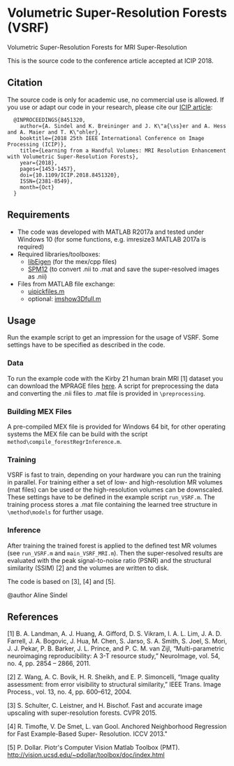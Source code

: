 # Volumetric Super-Resolution Forests (VSRF)
Volumetric Super-Resolution Forests for MRI Super-Resolution

This is the source code to the conference article accepted at ICIP 2018.

## Citation
The source code is only for academic use, no commercial use is allowed.
If you use or adapt our code in your research, please cite our [ICIP article](https://ieeexplore.ieee.org/document/8451320):

	  @INPROCEEDINGS{8451320,
		author={A. Sindel and K. Breininger and J. K\"a{\ss}er and A. Hess and A. Maier and T. K\"ohler},
		booktitle={2018 25th IEEE International Conference on Image Processing (ICIP)},
		title={Learning from a Handful Volumes: MRI Resolution Enhancement with Volumetric Super-Resolution Forests},
		year={2018},
		pages={1453-1457},
		doi={10.1109/ICIP.2018.8451320},
		ISSN={2381-8549},
		month={Oct}
	  }

## Requirements
- The code was developed with MATLAB R2017a and tested under Windows 10 (for some functions, e.g. imresize3 MATLAB 2017a is required)
- Required libraries/toolboxes:
	- [libEigen](http://eigen.tuxfamily.org/index.php?title=Main_Page) (for the mex/cpp files)
	- [SPM12](http://www.fil.ion.ucl.ac.uk/spm/software/spm12/) (to convert .nii to .mat and save the super-resolved images as .nii)
- Files from MATLAB file exchange:
	- [uipickfiles.m](https://de.mathworks.com/matlabcentral/fileexchange/10867-uipickfiles--uigetfile-on-steroids)
	- optional: [imshow3Dfull.m](https://de.mathworks.com/matlabcentral/fileexchange/47463-imshow3dfull--3d-imshow-in-3-views-)

## Usage
Run the example script to get an impression for the usage of VSRF. Some settings have to be specified as described in the code.

### Data
To run the example code with the Kirby 21 human brain MRI [1] dataset you can download the MPRAGE files [here](https://www.nitrc.org/frs/?group_id=313).
A script for preprocessing the data and converting the .nii files to .mat file is provided in `\preprocessing`.

### Building MEX Files
A pre-compiled MEX file is provided for Windows 64 bit, for other operating systems the MEX file can be build with the script `method\compile_forestRegrInference.m`.

### Training
VSRF is fast to train, depending on your hardware you can run the training in parallel.
For training either a set of low- and high-resolution MR volumes (mat files) can be used or the high-resolution volumes can be downscaled. These settings have to be defined in the example script `run_VSRF.m`.
The training process stores a .mat file containing the learned tree structure in `\method\models` for further usage.

### Inference
After training the trained forest is applied to the defined test MR volumes (see `run_VSRF.m` and `main_VSRF_MRI.m`). Then the super-resolved results are evaluated with the peak signal-to-noise ratio (PSNR) and the structural similarity (SSIM) [2] and the volumes are written to disk.

The code is based on [3], [4] and [5].

@author Aline Sindel

## References
[1] B. A. Landman, A. J. Huang, A. Gifford, D. S. Vikram, I. A. L. Lim, J. A. D. Farrell, J. A. Bogovic, J. Hua, M. Chen, S. Jarso, S. A. Smith, S. Joel, S. Mori, J. J. Pekar, P. B. Barker, J. L. Prince, and P. C. M. van Zijl, “Multi-parametric neuroimaging reproducibility: A 3-T resource study,” NeuroImage, vol. 54, no. 4, pp. 2854 – 2866, 2011.

[2] Z. Wang, A. C. Bovik, H. R. Sheikh, and E. P. Simoncelli, “Image quality assessment: from error visibility to structural similarity,” IEEE Trans. Image Process., vol. 13, no. 4, pp. 600–612, 2004.

[3] S. Schulter, C. Leistner, and H. Bischof. Fast and accurate image upscaling with super-resolution forests. CVPR 2015.

[4] R. Timofte, V. De Smet, L. van Gool. Anchored Neighborhood Regression for Fast Example-Based Super- Resolution. ICCV 2013."

[5] P. Dollar. Piotr's Computer Vision Matlab Toolbox (PMT).  http://vision.ucsd.edu/~pdollar/toolbox/doc/index.html
